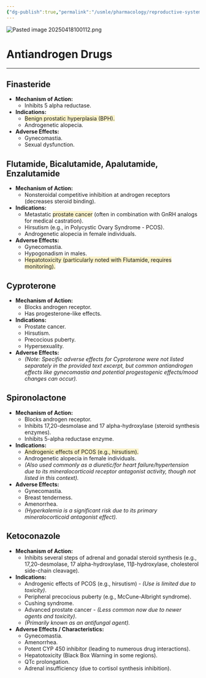 ```yaml
---
{"dg-publish":true,"permalink":"/usmle/pharmacology/reproductive-system-drugs/"}
---
```


![Pasted image 20250418100112.png](/img/user/appendix/Pasted%20image%2020250418100112.png)
# Antiandrogen Drugs
---
## Finasteride

*   **Mechanism of Action:**
    *   Inhibits 5 alpha reductase.
*   **Indications:**
    *   <span style="background:rgba(240, 200, 0, 0.2)">Benign prostatic hyperplasia (BPH).</span>
    *   Androgenetic alopecia.
*   **Adverse Effects:**
    *   Gynecomastia.
    *   Sexual dysfunction.

## Flutamide, Bicalutamide, Apalutamide, Enzalutamide

*   **Mechanism of Action:**
    *   Nonsteroidal competitive inhibition at androgen receptors (decreases steroid binding).
*   **Indications:**
	*   Metastatic <span style="background:rgba(240, 200, 0, 0.2)">prostate cancer</span> (often in combination with GnRH analogs for medical castration).
    *   Hirsutism (e.g., in Polycystic Ovary Syndrome - PCOS).
    *   Androgenetic alopecia in female individuals.
*   **Adverse Effects:**
    *   Gynecomastia.
    *   Hypogonadism in males.
    *   <span style="background:rgba(240, 200, 0, 0.2)">Hepatotoxicity (particularly noted with Flutamide, requires monitoring).</span>

## Cyproterone

*   **Mechanism of Action:**
    *   Blocks androgen receptor.
    *   Has progesterone-like effects.
*   **Indications:**
    *   Prostate cancer.
    *   Hirsutism.
    *   Precocious puberty.
    *   Hypersexuality.
*   **Adverse Effects:**
    *   *(Note: Specific adverse effects for Cyproterone were not listed separately in the provided text excerpt, but common antiandrogen effects like gynecomastia and potential progestogenic effects/mood changes can occur).*

## Spironolactone

*   **Mechanism of Action:**
    *   Blocks androgen receptor.
    *   Inhibits 17,20-desmolase and 17 alpha-hydroxylase (steroid synthesis enzymes).
    *   Inhibits 5-alpha reductase enzyme.
*   **Indications:**
    *   <span style="background:rgba(240, 200, 0, 0.2)">Androgenic effects of PCOS (e.g., hirsutism).</span>
    *   Androgenetic alopecia in female individuals.
    *   *(Also used commonly as a diuretic/for heart failure/hypertension due to its mineralocorticoid receptor antagonist activity, though not listed in this context).*
*   **Adverse Effects:**
    *   Gynecomastia.
    *   Breast tenderness.
    *   Amenorrhea.
    *   *(Hyperkalemia is a significant risk due to its primary mineralocorticoid antagonist effect).*

## Ketoconazole

*   **Mechanism of Action:**
    *   Inhibits several steps of adrenal and gonadal steroid synthesis (e.g., 17,20-desmolase, 17 alpha-hydroxylase, 11β-hydroxylase, cholesterol side-chain cleavage).
*   **Indications:**
    *   Androgenic effects of PCOS (e.g., hirsutism) - *(Use is limited due to toxicity)*.
    *   Peripheral precocious puberty (e.g., McCune-Albright syndrome).
    *   Cushing syndrome.
    *   Advanced prostate cancer - *(Less common now due to newer agents and toxicity)*.
    *   *(Primarily known as an antifungal agent).*
*   **Adverse Effects / Characteristics:**
    *   Gynecomastia.
    *   Amenorrhea.
    *   Potent CYP 450 inhibitor (leading to numerous drug interactions).
    *   Hepatotoxicity (Black Box Warning in some regions).
    *   QTc prolongation.
    *   Adrenal insufficiency (due to cortisol synthesis inhibition).

